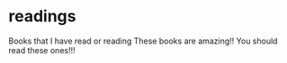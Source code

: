 # readings
Books that I have read or reading
These books are amazing!!
You should read these ones!!!
